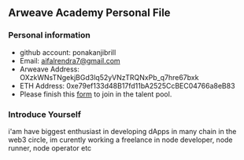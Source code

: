 ## Arweave Academy Personal File

### Personal information

- github account: ponakanjibrill
- Email: aifalrendra7@gmail.com
- Arweave Address: OXzkWNsTNgekjBGd3lq52yVNzTRQNxPb_q7hre67bxk
- ETH Address: 0xe79ef133d48B17fd11bA2525CcBEC04766a8eB83
- Please finish this [form](https://docs.google.com/forms/d/e/1FAIpQLSfWA5fIIcBgmRppm3jNz5vmf9Mai_QMVil-2pO4r7YKn_Zhtw/viewform?usp=sf_link) to join in the talent pool.

### Introduce Yourself
 i'am have biggest enthusiast in developing dApps in many chain in the web3 circle, im curently working a freelance in node developer, node runner, node operator etc